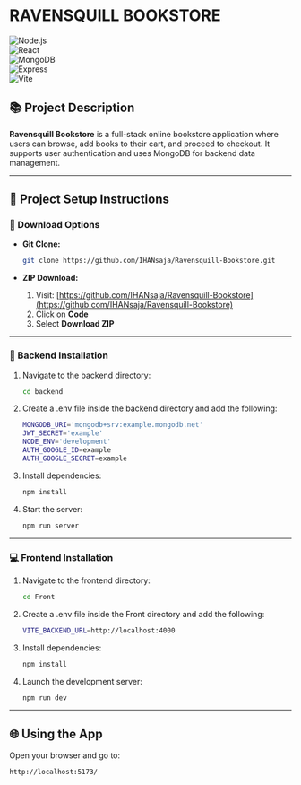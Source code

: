 # RAVENSQUILL BOOKSTORE

![Node.js](https://img.shields.io/badge/Node.js-v18.x-339933?style=for-the-badge&logo=Node.js)  
![React](https://img.shields.io/badge/React-v18.x-61DAFB?style=for-the-badge&logo=React)  
![MongoDB](https://img.shields.io/badge/MongoDB-Database-47A248?style=for-the-badge&logo=MongoDB)  
![Express](https://img.shields.io/badge/Express.js-Backend-000000?style=for-the-badge&logo=Express)  
![Vite](https://img.shields.io/badge/Vite-Frontend-646CFF?style=for-the-badge&logo=Vite)

## 📚 Project Description

**Ravensquill Bookstore** is a full-stack online bookstore application where users can browse, add books to their cart, and proceed to checkout. It supports user authentication and uses MongoDB for backend data management.

---

## 🚀 Project Setup Instructions

### 🔻 Download Options

- **Git Clone:**

    ```bash
    git clone https://github.com/IHANsaja/Ravensquill-Bookstore.git
    ```

- **ZIP Download:**

    1. Visit: [https://github.com/IHANsaja/Ravensquill-Bookstore](https://github.com/IHANsaja/Ravensquill-Bookstore)
    2. Click on **Code**
    3. Select **Download ZIP**

---

### 🔧 Backend Installation

1. Navigate to the backend directory:

    ```bash
    cd backend
    ```

2. Create a .env file inside the backend directory and add the following:

   ```bash
   MONGODB_URI='mongodb+srv:example.mongodb.net'
   JWT_SECRET='example'
   NODE_ENV='development'
   AUTH_GOOGLE_ID=example
   AUTH_GOOGLE_SECRET=example
   ```

3. Install dependencies:

    ```bash
    npm install
    ```

4. Start the server:

    ```bash
    npm run server
    ```

---

### 💻 Frontend Installation

1. Navigate to the frontend directory:

    ```bash
    cd Front
    ```

2. Create a .env file inside the Front directory and add the following:

   ```bash
   VITE_BACKEND_URL=http://localhost:4000
   ```

3. Install dependencies:

    ```bash
    npm install
    ```

4. Launch the development server:

    ```bash
    npm run dev
    ```

---

## 🌐 Using the App

Open your browser and go to:

```text
http://localhost:5173/
